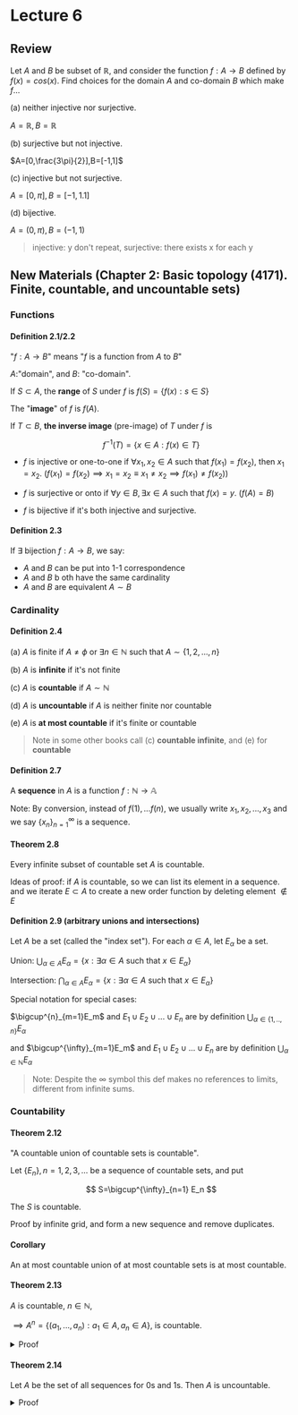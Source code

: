 # Lecture 6

## Review

Let $A$ and $B$ be subset of $\mathbb{R}$, and consider the function $f:A \to B$ defined by $f(x)=cos(x)$. Find choices for the domain $A$ and co-domain $B$ which make $f$...

(a) neither injective nor surjective.

$A=\mathbb{R},B=\mathbb{R}$

(b) surjective but not injective.

$A=[0,\frac{3\pi}{2}],B=[-1,1]$

(c) injective but not surjective.

$A=[0,\pi],B=[-1,1.1]$

(d) bijective.

$A=(0,\pi),B=(-1,1)$

> injective: y don't repeat, surjective: there exists x for each y

## New Materials (Chapter 2: Basic topology (4171). Finite, countable, and uncountable sets)

### Functions

#### Definition 2.1/2.2

"$f:A\to B$" means "$f$ is a function from $A$ to $B$"

$A$:"domain", and $B$: "co-domain".

If $S\subset A$, the **range** of $S$ under $f$ is $f(S)=\{f(x):s\in S\}$

The "**image**" of $f$ is $f(A)$.

If $T\subset B$, **the inverse image** (pre-image) of $T$ under $f$ is 

$$
f^{-1}(T)=\{x\in A: f(x)\in T\}
$$

* $f$ is injective or one-to-one if $\forall x_1,x_2\in A$ such that $f(x_1)=f(x_2)$, then $x_1=x_2$. ($f(x_1)=f(x_2)\implies x_1=x_2 \equiv x_1\neq x_2\implies f(x_1)\neq f(x_2)$)

* $f$ is surjective or onto if $\forall y\in B, \exists x\in A$ such that $f(x)=y$. ($f(A)=B$)

* $f$ is bijective if it's both injective and surjective.

#### Definition 2.3

If $\exists$ bijection $f:A\to B$, we say:

* $A$ and $B$ can be put into 1-1 correspondence
* $A$ and $B$ b oth have the same cardinality
* $A$ and $B$ are equivalent $A\sim B$

### Cardinality

#### Definition 2.4

(a) $A$ is finite if $A\neq \phi$ or $\exists n\in \mathbb{N}$ such that $A\sim \{1,2,...,n\}$

(b) $A$ is **infinite** if it's not finite

(c) $A$ is **countable** if $A\sim \mathbb{N}$

(d) $A$ is **uncountable** if $A$ is neither finite nor countable

(e) $A$ is **at most countable** if it's finite or countable

> Note in some other books call (c) **countable infinite**, and (e) for **countable**

#### Definition 2.7

A **sequence** in $A$ is a function $f:\mathbb{N}\to\mathbb{A}$

Note: By conversion, instead of $f(1),...f(n)$, we usually write $x_1,x_2,...,x_3$ and we say $\{x_n\}_{n=1}^{\infty}$ is a sequence.

#### Theorem 2.8

Every infinite subset of countable set $A$ is countable.

Ideas of proof: if $A$ is countable, so we can list its element in a sequence. and we iterate $E\subset A$ to create a new order function by deleting element $\notin E$

#### Definition 2.9 (arbitrary unions and intersections)

Let $A$ be a set (called the "index set"). For each $\alpha\in A$, let $E_{\alpha}$ be a set.

Union: $\bigcup_{\alpha \in A}E_{\alpha}=\{x:\exists \alpha \in A$ such that $x\in E_{\alpha}\}$

Intersection: $\bigcap_{\alpha \in A}E_{\alpha}=\{x:\exists \alpha \in A$ such that $x\in E_{\alpha}\}$

Special notation for special cases:

$\bigcup^{n}_{m=1}E_m$ and $E_1\cup E_2\cup ...\cup E_n$ are by definition $\bigcup_{\alpha \in \{1,..,n\}}E_{\alpha}$

and $\bigcup^{\infty}_{m=1}E_m$ and $E_1\cup E_2\cup ...\cup E_n$ are by definition $\bigcup_{\alpha \in \mathbb{N}}E_{\alpha}$

> Note: Despite the $\infty$ symbol this def makes no references to limits, different from infinite sums.

### Countability

#### Theorem 2.12

"A countable union of countable sets is countable".

Let $\{E_n\},n=1,2,3,...$ be a sequence of countable sets, and put 

$$
S=\bigcup^{\infty}_{n=1} E_n
$$

The $S$ is countable.

Proof by infinite grid, and form a new sequence and remove duplicates.

#### Corollary

An at most countable union of at most countable sets is at most countable.

#### Theorem 2.13

$A$ is countable, $n\in \mathbb{N}$,

$\implies A^n=\{(a_{1},...,a_{n}):a_1\in A, a_n\in A\}$, is countable.

<details>
<summary>Proof</summary>

Induct on $n$,

Base case $n=1$,

True by assumptions

Induction step: suppose $A^{n-1}$ is countable. Note $A^n=\{(b,a):b\in A^{n-1},a\in A\}=\bigcup_{b\in A^{n-1}\{(b,a),a\in A\}}$.

Since $b$ is fixed, so this is in 1-1 correspondence with $A$, so it's countable by Theorem 2.12.

</details>

#### Theorem 2.14

Let $A$ be the set of all sequences for 0s and 1s. Then $A$ is uncountable.

<details>
<summary>Proof</summary>

Let $E\subset A$ be a countable subset. We'll show $A\backslash E\neq \phi$ (i.e.$\exists t\in A$ such that $t\notin E$)

$E$ is countable so we can list it's elements $S_1,S_2,S_3,...$.

Then we define a new sequence $t$ which differs from $S_1$'s first bit and $S_2$'s second bit,...

This is called Cantor's diagonal argument.

</details>
